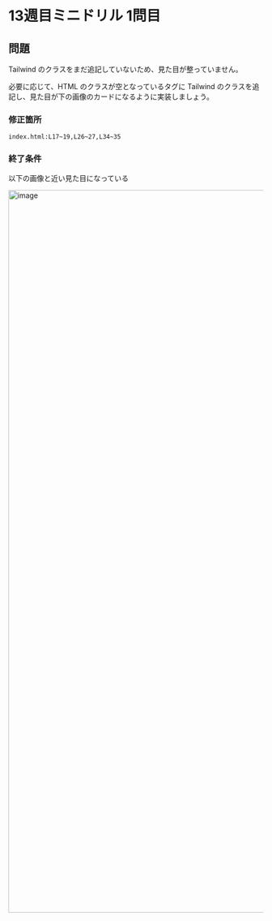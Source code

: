 # 13週目ミニドリル 1問目

## 問題
Tailwind のクラスをまだ追記していないため、見た目が整っていません。

必要に応じて、HTML のクラスが空となっているタグに Tailwind のクラスを追記し、見た目が下の画像のカードになるように実装しましょう。

### 修正箇所

`index.html:L17~19,L26~27,L34~35`

### 終了条件
以下の画像と近い見た目になっている

<img width="1426" alt="image" src="https://github.com/posse-ap/drill-ph1/assets/86785032/e337d8f7-fec4-43ad-b657-fbfe7708027f">
